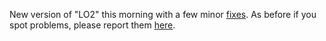 New version of "LO2" this morning with a few minor <a href="http://this.how/littleoutliner/versions.opml#1594474061000">fixes</a>. As before if you spot problems, please report them <a href="https://github.com/scripting/Scripting-News/issues/181">here</a>. 
